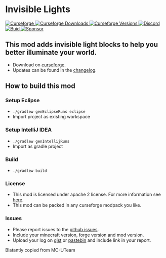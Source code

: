 # Invisible Lights

[
![Curseforge](https://cf.way2muchnoise.eu/title/535730.svg?badge_style=for_the_badge)
![Curseforge Downloads](https://cf.way2muchnoise.eu/short_535730.svg?badge_style=for_the_badge)
![Curseforge Versions](http://cf.way2muchnoise.eu/versions/535730.svg?badge_style=for_the_badge)
](https://www.curseforge.com/minecraft/mc-mods/invisible-lights)
[
![Discord](https://img.shields.io/discord/166953995951276032?logo=discord&style=for-the-badge)
](https://discord.gg/Um97SHnrYp)
[
![Buid](https://img.shields.io/appveyor/build/MrTroble/invisiblelights/master?logo=appveyor&style=for-the-badge)
](https://ci.appveyor.com/project/MrTroble/invisiblelights)
[
![Sponsor](https://img.shields.io/github/sponsors/MrTroble?logo=github&style=for-the-badge)
](https://github.com/sponsors/MrTroble)

## This mod adds invisible light blocks to help you better illuminate your world.

- Download on [curseforge](https://www.curseforge.com/minecraft/mc-mods/invisible-lights).  
- Updates can be found in the [changelog](changelog.md).

## How to build this mod

### Setup Eclipse

- ``./gradlew genEclipseRuns eclipse``
- Import project as existing workspace

### Setup IntelliJ IDEA

- ``./gradlew genIntellijRuns``
- Import as gradle project

### Build

- ``./gradlew build``

### License

- This mod is licensed under apache 2 license. For more information see [here](LICENSE).  
- This mod can be packed in any curseforge modpack you like.

### Issues

- Please report issues to the [github issues](../../issues).
- Include your minecraft version, forge version and mod version.
- Upload your log on [gist](https://gist.github.com) or [pastebin](https://pastebin.com) and include link in your report.

Blatantly copied from MC-UTeam
